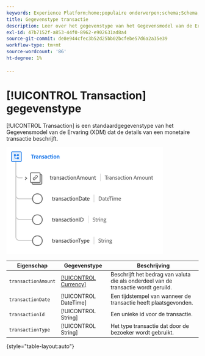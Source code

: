 ```yaml
---
keywords: Experience Platform;home;populaire onderwerpen;schema;Schema;XDM;velden;schema's;Schema's;transactie;datatype;data-type;data-type;
title: Gegevenstype transactie
description: Leer over het gegevenstype van het Gegevensmodel van de Ervaring van de Transactie (XDM).
exl-id: 47b7152f-a853-44f0-8962-e902631ad8a4
source-git-commit: de8e944cfec3b52d25bb02bcfebe57d6a2a35e39
workflow-type: tm+mt
source-wordcount: '86'
ht-degree: 1%

---
```


# [!UICONTROL Transaction] gegevenstype

[!UICONTROL Transaction] is een standaardgegevenstype van het Gegevensmodel van de Ervaring (XDM) dat de details van een monetaire transactie beschrijft.

![ structuur van de Transactie ](../images/data-types/transaction.png)

| Eigenschap | Gegevenstype | Beschrijving |
| --- | --- | --- |
| `transactionAmount` | [[!UICONTROL Currency]](./currency.md) | Beschrijft het bedrag van valuta die als onderdeel van de transactie wordt geruild. |
| `transactionDate` | [!UICONTROL DateTime] | Een tijdstempel van wanneer de transactie heeft plaatsgevonden. |
| `transactionId` | [!UICONTROL String] | Een unieke id voor de transactie. |
| `transactionType` | [!UICONTROL String] | Het type transactie dat door de bezoeker wordt gebruikt. |

{style="table-layout:auto"}
